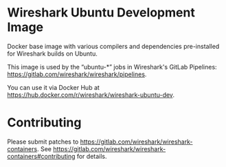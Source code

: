 # Wireshark Ubuntu Development Image

Docker base image with various compilers and dependencies pre-installed for
Wireshark builds on Ubuntu.

This image is used by the “ubuntu-*” jobs in Wireshark's GitLab Pipelines:
https://gitlab.com/wireshark/wireshark/pipelines.

You can use it via Docker Hub at
https://hub.docker.com/r/wireshark/wireshark-ubuntu-dev.

# Contributing

Please submit patches to
https://gitlab.com/wireshark/wireshark-containers.
See
https://gitlab.com/wireshark/wireshark-containers#contributing
for details.